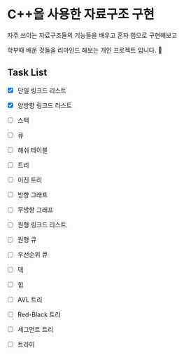 C++을 사용한 자료구조 구현
=====

자주 쓰이는 자료구조들의 기능들을 배우고 혼자 힘으로 구현해보고

학부때 배운 것들을 리마인드 해보는 개인 프로젝트 입니다. :slightly_smiling_face:

Task List
-----
- [x] 단일 링크드 리스트
- [x] 양방향 링크드 리스트
- [ ] 스택
- [ ] 큐
- [ ] 해쉬 테이블
- [ ] 트리
- [ ] 이진 트리
- [ ] 방향 그래프
- [ ] 무방향 그래프
- [ ] 원형 링크드 리스트
- [ ] 원형 큐
- [ ] 우선순위 큐
- [ ] 덱
- [ ] 힙
- [ ] AVL 트리
- [ ] Red-Black 트리
- [ ] 세그먼트 트리
- [ ] 트라이

